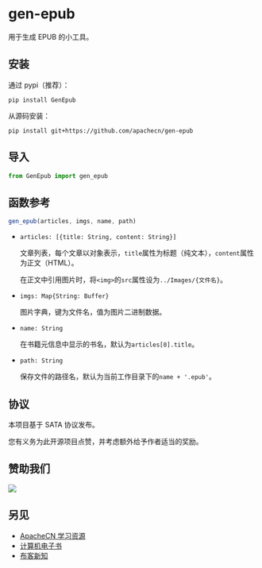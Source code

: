 # gen-epub

用于生成 EPUB 的小工具。

## 安装

通过 pypi（推荐）：

```
pip install GenEpub
```

从源码安装：

```
pip install git+https://github.com/apachecn/gen-epub
```

## 导入

```js
from GenEpub import gen_epub
```

## 函数参考

```js
gen_epub(articles, imgs, name, path)
```

+   `articles: [{title: String, content: String}]`
    
    文章列表，每个文章以对象表示，`title`属性为标题（纯文本），`content`属性为正文（HTML）。
    
    在正文中引用图片时，将`<img>`的`src`属性设为`../Images/{文件名}`。
    
+   `imgs: Map{String: Buffer}`

    图片字典，键为文件名，值为图片二进制数据。
    
+   `name: String`

    在书籍元信息中显示的书名，默认为`articles[0].title`。
    
+   `path: String`

    保存文件的路径名，默认为当前工作目录下的`name + '.epub'`。

## 协议

本项目基于 SATA 协议发布。

您有义务为此开源项目点赞，并考虑额外给予作者适当的奖励。

## 赞助我们

![](https://home.apachecn.org/img/about/donate.jpg)

## 另见

+   [ApacheCN 学习资源](https://docs.apachecn.org/)
+   [计算机电子书](http://it-ebooks.flygon.net)
+   [布客新知](http://flygon.net/ixinzhi/)
